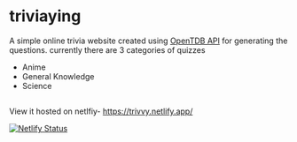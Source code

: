 # triviaying
A simple online trivia website created using [OpenTDB API](https://opentdb.com/api_config.php) for generating the questions.
currently there are 3 categories of quizzes
  - Anime
  - General Knowledge
  - Science
##
View it hosted on netlfiy- https://trivvy.netlify.app/

[![Netlify Status](https://api.netlify.com/api/v1/badges/b9d29348-4d9d-43b4-8681-3afe5181e86c/deploy-status)](https://app.netlify.com/sites/trivvy/deploys)
